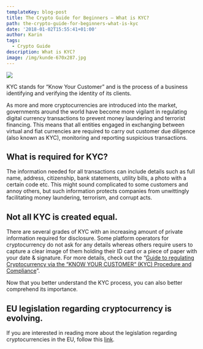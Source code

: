 ```yaml
---
templateKey: blog-post
title: The Crypto Guide for Beginners – What is KYC?
path: the-crypto-guide-for-beginners-what-is-kyc
date: '2018-01-02T15:55:41+01:00'
author: Karin
tags:
  - Crypto Guide
description: What is KYC?
image: /img/kunde-670x287.jpg
---
```

![](/img/kunde.jpg)

KYC stands for “Know Your Customer” and is the process of a business identifying and verifying the identity of its clients.



As more and more cryptocurrencies are introduced into the market, governments around the world have become more vigilant in regulating digital currency transactions to prevent money laundering and terrorist financing. This means that all entities engaged in exchanging between virtual and fiat currencies are required to carry out customer due diligence (also known as KYC), monitoring and reporting suspicious transactions.



## What is required for KYC?

The information needed for all transactions can include details such as full name, address, citizenship, bank statements, utility bills, a photo with a certain code etc. This might sound complicated to some customers and annoy others, but such information protects companies from unwittingly facilitating money laundering, terrorism, and corrupt acts.



## Not all KYC is created equal.

There are several grades of KYC with an increasing amount of private information required for disclosure. Some platform operators for cryptocurrency do not ask for any details whereas others require users to capture a clear image of them holding their ID card or a piece of paper with your date & signature. For more details, check out the “[Guide to regulating Cryptocurrency via the “KNOW YOUR CUSTOMER“ (KYC) Procedure and Compliance](https://steemit.com/bitcoin/@steemitguide/guide-to-regulating-cryptocurrency-via-the-know-your-customer-procedure-and-compliance)”.



Now that you better understand the KYC process, you can also better comprehend its importance.



## EU legislation regarding cryptocurrency is evolving.

If you are interested in reading more about the legislation regarding cryptocurrencies in the EU, follow this [link](http://edcab.eu/blog/european-union-virtual-currency-legislation-published).
